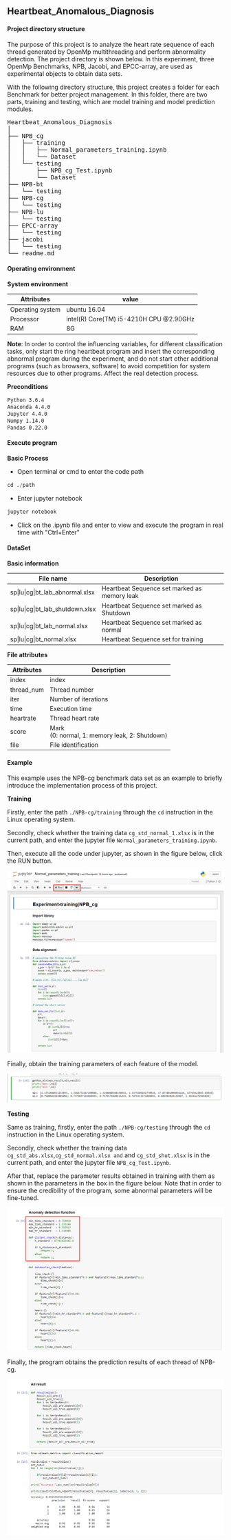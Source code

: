 ## Heartbeat_Anomalous_Diagnosis

#### Project directory structure

The purpose of this project is to analyze the heart rate sequence of each thread generated by OpenMp multithreading and perform abnormality detection. The project directory is shown below. In this experiment, three OpenMp Benchmarks, NPB, Jacobi, and EPCC-array, are used as experimental objects to obtain data sets.

With the following directory structure, this project creates a folder for each Benchmark for better project management. In this folder, there are two parts, training and testing, which are model training and model prediction modules.

<pre>
Heartbeat_Anomalous_Diagnosis
│
├── NPB_cg
│   ├── training
│   │   ├── Normal_parameters_training.ipynb
│   │   └── Dataset
│   └── testing
│       ├── NPB_cg_Test.ipynb
│       └── Dataset 
├── NPB-bt
│   └── testing
├── NPB-cg
│   └── testing
├── NPB-lu
│   └── testing
├── EPCC-array
│   └── testing
├── jacobi
│   └── testing
└── readme.md
</pre>




#### Operating environment

**System environment**

| Attributes       | value        |
| ---------------- | ------------ |
| Operating system | ubuntu 16.04 |
|Processor|intel(R) Core(TM) i5-4210H CPU @2.90GHz|
|RAM|8G|

**Note**: In order to control the influencing variables, for different classification tasks, only start the ring heartbeat program and insert the corresponding abnormal program during the experiment, and do not start other additional programs (such as browsers, software) to avoid competition for system resources due to other programs. Affect the real detection process.

**Preconditions**

```
Python 3.6.4
Anaconda 4.4.0
Jupyter 4.4.0
Numpy 1.14.0
Pandas 0.22.0
```



#### Execute program

**Basic Process**

* Open terminal or cmd to enter the code path

```python
cd ./path
```

* Enter jupyter notebook

```python
jupyter notebook
```

* Click on the .ipynb file and enter to view and execute the program in real time with "Ctrl+Enter"



#### DataSet

**Basic information**

| File name                        | Description                                  |
| -------------------------------- | -------------------------------------------- |
| sp\|lu\|cg\|bt_lab_abnormal.xlsx | Heartbeat Sequence set marked as memory leak |
| sp\|lu\|cg\|bt_lab_shutdown.xlsx | Heartbeat Sequence set marked as Shutdown    |
| sp\|lu\|cg\|bt_lab_normal.xlsx   | Heartbeat Sequence set marked as normal      |
| sp\|lu\|cg\|bt_normal.xlsx       | Heartbeat Sequence set for training          |

**File attributes**

| Attributes | Description                                         |
| ---------- | --------------------------------------------------- |
| index      | index                                               |
| thread_num | Thread number                                       |
| iter       | Number of iterations                                |
| time       | Execution time                                      |
| heartrate  | Thread heart rate                                   |
| score      | Mark <br/> (0: normal, 1: memory leak, 2: Shutdown) |
| file       | File identification                                 |



#### Example

This example uses the NPB-cg benchmark data set as an example to briefly introduce the implementation process of this project.

**Training**

Firstly, enter the path ```./NPB-cg/training``` through the ```cd``` instruction in the Linux operating system. 

Secondly, check whether the training data ```cg_std_normal_1.xlsx``` is in the current path, and enter the jupyter file ```Normal_parameters_training.ipynb```.

Then, execute all the code under jupyter, as shown in the figure below, click the RUN button.

![](./img/1.png)

Finally, obtain the training parameters of each feature of the model.

![](./img/2.png)

**Testing**

Same as training, firstly, enter the path ```./NPB-cg/testing``` through the ```cd``` instruction in the Linux operating system. 

Secondly, check whether the training data ```cg_std_abs.xlsx```,```cg_std_normal.xlsx and``` and ```cg_std_shut.xlsx``` is in the current path, and enter the jupyter file ```NPB_cg_Test.ipynb```.

After that, replace the parameter results obtained in training with them as shown in the parameters in the box in the figure below. Note that in order to ensure the credibility of the program, some abnormal parameters will be fine-tuned.

![](./img/3.png)

Finally, the program obtains the prediction results of each thread of NPB-cg.

![](./img/4.png)